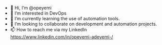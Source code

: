 - 👋 Hi, I’m @opeyemi
- 👀 I’m interested in DevOps
- 🌱 I’m currently learning the use of automation tools.
- 💞️ I’m looking to collaborate on development and automation projects.
- 📫 How to reach me via my LinkedIn https://www.linkedin.com/in/opeyemi-adeyemi-/
